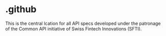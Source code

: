 # .github
This is the central lcation for all API specs developed under the patronage of the Common API initiative of Swiss Fintech Innovations (SFTI).
